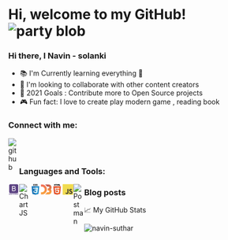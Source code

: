 # Hi, welcome to my GitHub! <img width="30" src="https://emojis.slackmojis.com/emojis/images/1593555389/9579/blob_excited.gif?1593555389" alt="party blob" />

### Hi there, I Navin - solanki
- 📚 I'm Currently learning everything 🤣
- 🤝 I'm looking to collaborate with other content creators
- 🥅 2021 Goals : Contribute more to Open Source projects
- 🎮 Fun fact: I love to create play modern game , reading book

### Connect with me:

<img align="left" alt="github" width="22px" src="https://github.githubassets.com/images/modules/logos_page/GitHub-Mark.png" />

<br />  

### Languages and Tools:
<img align="left" alt="github" width="22px" src="https://raw.githubusercontent.com/devicons/devicon/master/icons/bootstrap/bootstrap-plain-wordmark.svg" />
<img align="left" alt="ChartJS" width="22px" src="https://www.chartjs.org/media/logo-title.svg">
<img align="left" alt="CSS" width="22px" src="https://raw.githubusercontent.com/devicons/devicon/master/icons/css3/css3-original-wordmark.svg">
<img align="left" alt="D3" width="22px" src="https://raw.githubusercontent.com/devicons/devicon/master/icons/d3js/d3js-original.svg">
<img align="left" alt="HTML" width="22px" src="https://raw.githubusercontent.com/devicons/devicon/master/icons/html5/html5-original-wordmark.svg">
<img align="left" alt="JS" width="22px" src="https://raw.githubusercontent.com/devicons/devicon/master/icons/javascript/javascript-original.svg">
<img align="left" alt="Postman" width="22px" src="https://www.vectorlogo.zone/logos/getpostman/getpostman-icon.svg">

### Blog posts
<!-- BLOG-POST-LIST:START -->

<!-- BLOG-POST-LIST:END -->


📈 My GitHub Stats

<p align="left"> <img src="https://github-readme-stats.vercel.app/api?username=navin-suthar&show_icons=true&theme=gotham" alt="navin-suthar" />

